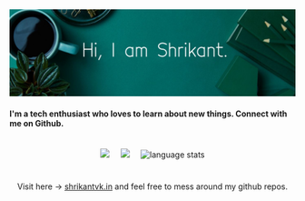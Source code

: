 <img align='justify' src='/GitHub_Header.jpeg' title="header">
<!-- You can create your own header images using Canva, it has a lot of templates. If you do, use the following link https://www.canva.com/join/celeriac-tread-jellyfish -->

#### I'm a tech enthusiast who loves to learn about new things. Connect with me on Github.
<!-- <br>
<div align='center'>

[![Shrikant's GitHub stats](https://github-readme-stats.vercel.app/api?username=StrixV54&show=prs_merged,prs_merged_percentage&hide=grade&show_icons=true&theme=city_lights)](https://github.com/anuraghazra/github-readme-stats)

[![My Skills](https://skillicons.dev/icons?i=js,html,css,wasm)](https://skillicons.dev)

</div> -->
<br>
<!-- 
<img align='left' src="https://github-readme-stats.vercel.app/api/top-langs/?username=Strixv54&layout=compact&count_private=true&show_icons=true&theme=tokyonight&langs_count=6&hide_border=true" alt="language stats" title="language stats"/> -->
<div align='center'>
<img src='https://media.giphy.com/media/TvLuZ00OIADoQ/giphy.gif' width="220"> &nbsp; &nbsp;  
<img src='https://media.giphy.com/media/bGgsc5mWoryfgKBx1u/giphy.gif' width="165"> &nbsp; &nbsp;
<img src="https://github-readme-stats.vercel.app/api/top-langs/?username=StrixV54&layout=compact&count_private=true&show_icons=true&theme=tokyonight&langs_count=6&hide_border=true" alt="language stats" title="language stats"/>
</div>

<!-- <table cellpadding="0%" cellspacing="0%" border="0" align="center">
    <tr cellpadding="0%" cellspacing="0%" border="0">
        <td cellpadding="0%" cellspacing="0%" border="0" style="border-collapse:collapse;border:none" align="center">
        <img style="border-radius:50%" src="/comp.png" title="Shrikant" height="300"/>
        </td>
        <td cellpadding="0%" cellspacing="0%" border="0" style="border-collapse:collapse;border:none;width:100%" align="justify">
        <p>Software Engineer | Designer | Developer </p>
        <p></p>
        <p>Feel Free to mess around.</p>
        <p>Student</p>
        </td>
    </tr>
</table> -->

#

<div align="center">

Visit here -> [shrikantvk.in](https://shrikantvk.in/) and  feel free to mess around my github repos.
</div>

<!-- ------------ -->
